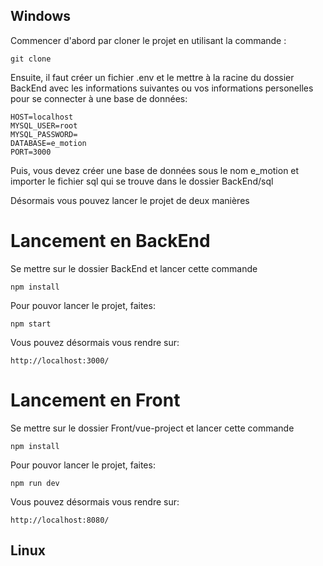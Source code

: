 ## Windows

Commencer d'abord par cloner le projet en utilisant la commande : 

```shell
git clone
```

Ensuite, il faut créer un fichier .env et le mettre à la racine du dossier BackEnd avec les informations suivantes ou vos informations personelles pour se connecter à une base de données:

```shell
HOST=localhost
MYSQL_USER=root
MYSQL_PASSWORD=
DATABASE=e_motion
PORT=3000
```

Puis, vous devez créer une base de données sous le nom e_motion et importer le fichier sql qui se trouve dans le dossier BackEnd/sql

Désormais vous pouvez lancer le projet de deux manières 

# Lancement en BackEnd

Se mettre sur le dossier BackEnd et lancer cette commande 
```shell
npm install 
```

Pour pouvor lancer le projet, faites:
```shell
npm start
```
Vous pouvez désormais vous rendre sur:

```shell
http://localhost:3000/
```

# Lancement en Front

Se mettre sur le dossier Front/vue-project et lancer cette commande 
```shell
npm install 
```

Pour pouvor lancer le projet, faites:
```shell
npm run dev
```
Vous pouvez désormais vous rendre sur:

```shell
http://localhost:8080/
```
## Linux
